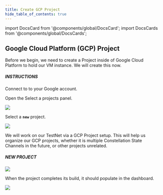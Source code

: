 ```yaml
---
title: Create GCP Project
hide_table_of_contents: true
---
```


import DocsCard from '@components/global/DocsCard';
import DocsCards from '@components/global/DocsCards';

<head>
  <title>Google Cloud Platform GCP</title>
  <meta
    name="description"
    content="Create a Project to work with on Google Cloud Platform (GCP)."
  />
  <style>{`
    :root {
      --doc-item-container-width: 60rem;
    }
  `}
  </style>
</head>

## Google Cloud Platform (GCP) Project

Before we begin, we need to create a Project inside of Google Cloud Platform to hold our VM instance. We will create this now.

##### INSTRUCTIONS

Connect to to your Google account.

Open the Select a projects panel.

![](/img/validator_nodes/node-gcp-project1.png)

Select a **`new`** project.

![](/img/validator_nodes/node-gcp-project2.png)

We will work on our TestNet via a GCP Project setup. This will help us organize our GCP projects, whether it is multiple Constellation State Channels in the future, or other projects unrelated.

##### NEW PROJECT

![](/img/validator_nodes/node-gcp-project3.png)

When the project completes its build, it should populate in the dashboard.

![](/img/validator_nodes/node-gcp-project4.png)